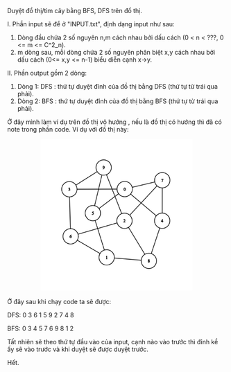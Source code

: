 Duyệt đồ thị/tìm cây bằng BFS, DFS trên đồ thị.

I. Phần input sẽ để ở "INPUT.txt", định dạng input như sau:
1. Dòng đầu chứa 2 số nguyên n,m cách nhau bởi dấu cách (0 < n < ???, 0 <= m <= C^2_n).
2. m dòng sau, mỗi dòng chứa 2 số nguyên phân biệt x,y cách nhau bởi dấu cách (0<= x,y <= n-1) biểu diễn cạnh x->y.

II. Phần output gồm 2 dòng:
1. Dòng 1: DFS : thứ tự duyệt đỉnh của đồ thị bằng DFS (thứ tự từ trái qua phải).
2. Dòng 2: BFS : thứ tự duyệt đỉnh của đồ thị bằng BFS (thứ tự từ trái qua phải).

Ở đây mình làm ví dụ trên đồ thị vô hướng , nếu là đồ thị có hướng thì đã có note trong phần code.
Ví dụ với đồ thị này:

<p align="center">
  <img src="Graph.png" alt="Graph" width="350"/>
</p>

Ở đây sau khi chạy code ta sẽ được:

DFS: 0 3 6 1 5 9 2 7 4 8

BFS: 0 3 4 5 7 6 9 8 1 2

Tất nhiên sẽ theo thứ tự đầu vào của input, cạnh nào vào trước thì đỉnh kề ấy sẽ vào trước và khi duyệt sẽ được duyệt trước.

Hết.
